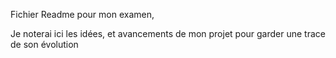 Fichier Readme pour mon examen, 

Je noterai ici les idées, et avancements de mon projet pour garder une trace de son évolution